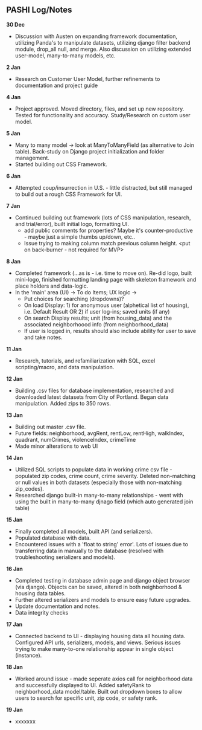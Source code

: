 

## PASHI Log/Notes ##

**30 Dec**
- Discussion with Austen on expanding framework documentation, utilizing Panda's to manipulate datasets, utilizing django filter backend module, drop_all null, and merge.  Also discussion on utilizing extended user-model, many-to-many models, etc.

**2 Jan**
- Research on Customer User Model, further refinements to documentation and project guide

**4 Jan**
- Project approved.  Moved directory, files, and set up new repository.  Tested for functionality and accuracy.  Study/Research on custom user model.

**5 Jan**
- Many to many model -> look at ManyToManyField (as alternative to Join table).  Back-study on Django project initialization and folder management.
- Started building out CSS Framework.  

**6 Jan**
- Attempted coup/insurrection in U.S. - little distracted, but still managed to build out a rough CSS Framework for UI.

**7 Jan**
- Continued building out framework (lots of CSS manipulation, research, and trial/error), built initial logo, formatting UI.  
  - <IDEA> add public comments for properties?  Maybe it's counter-productive - maybe just a simple thumbs up/down, etc..</IDEA>
  - Issue trying to making column match previous column height.  <put on back-burner - not required for MVP>

**8 Jan**  

- Completed framework (...as is - i.e. time to move on). Re-did logo, built mini-logo, finished formatting landing page with skeleton framework and place holders and data-logic.  
- In the 'main' area (UI) -> To do Items; UX logic ->
  - Put choices for searching (dropdowns)?
  - On load Display: 1) for anonymous user (alphetical list of housing), i.e. Default Result OR 2) if user log-ins; saved units (if any)
  - On search Display results; unit (from housing_data) and the associated neighborhoood info (from neighborhood_data)</center>
  - If user is logged in, results should also include ability for user to save and take notes.

**11 Jan**

- Research, tutorials, and refamiliarization with SQL, excel scripting/macro, and data manipulation.

**12 Jan** 

- Building .csv files for database implementation, researched and downloaded latest datasets from City of Portland.  Began data manipulation.  Added zips to 350 rows.  

**13 Jan**
 
- Building out master .csv file. 
- Future fields:  neighborhood, avgRent, rentLow, rentHigh, walkIndex, quadrant, numCrimes, violenceIndex, crimeTime
- Made minor alterations to web UI

**14 Jan**

- Utilized SQL scripts to populate data in working crime csv file - populated zip codes, crime count, crime severity.  Deleted non-matching or null values in both datasets (especially those with non-matching zip_codes).  
- Researched django built-in many-to-many relationships - went with using the built in many-to-many djnago field (which auto generated join table)

**15 Jan**

- Finally completed all models, built API (and serializers). 
- Populated database with data.  
- Encountered issues with a 'float to string' error'.  Lots of issues due to transferring data in manually to the database (resolved with troubleshooting serializers and models). 

**16 Jan** 

- Completed testing in database admin page and django object browser (via django). Objects can be saved, altered in both neighborhood & housing data tables. 
- Further altered serializers and models to ensure easy future upgrades. 
- Update documentation and notes.
- Data integrity checks

**17 Jan**

- Connected backend to UI - displaying housing data all housing data.  Configured API urls, serializers, models, and views.  Serious issues trying to make many-to-one relationship appear in single object (instance).   

**18 Jan**

- Worked around issue - made seperate axios call for neighborhood data and successfully displayed to UI.  Added safetyRank to neighborhood_data model/table.  Built out dropdown boxes to allow users to search for specific unit, zip code, or safety rank.  

**19 Jan**

- xxxxxxx






